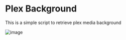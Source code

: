 # Plex Background

This is a simple script to retrieve plex media background

![image](https://github.com/adelatour11/plexbackground/assets/1473994/c6335113-ea63-4d78-9177-7aae34c88b8d)
